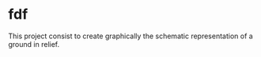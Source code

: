 # fdf
This project consist to create graphically the schematic representation of a ground in relief.
